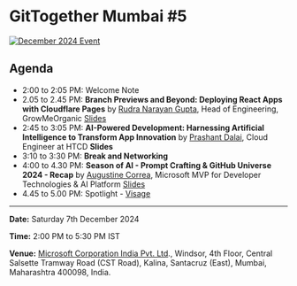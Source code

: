 # GitTogether Mumbai #5

[![December 2024 Event](/assets/2024-12-07.jpg)](https://www.meetup.com/gittogether-mumbai/events/304771656/)

## Agenda

- 2:00 to 2:05 PM: Welcome Note
- 2.05 to 2.45 PM: **Branch Previews and Beyond: Deploying React Apps with Cloudflare Pages** by [Rudra Narayan Gupta](https://github.com/Rudra370), Head of Engineering, GrowMeOrganic [Slides](../assets/Branch%20Preview%20And%20Beyod.pdf)
- 2:45 to 3:05 PM: **AI-Powered Development: Harnessing Artificial Intelligence to Transform App Innovation** by [Prashant Dalai](https://github.com/prdalai), Cloud Engineer at HTCD **Slides**
- 3:10 to 3:30 PM: **Break and Networking**
- 4:00 to 4.30 PM: **Season of AI - Prompt Crafting & GitHub Universe 2024 - Recap** by [Augustine Correa](https://github.com/indcoder), Microsoft MVP for Developer Technologies & AI Platform [Slides](../assets/prompt.crafting.techniques.github.copilot.dec24mtp.pdf)
- 4.45 to 5.00 PM: Spotlight - [Visage](https://github.com/HackerspaceMumbai/Visage)

-----------

**Date:** Saturday 7th December 2024

**Time:** 2:00 PM to 5:30 PM IST

**Venue:** [Microsoft Corporation India Pvt. Ltd](https://maps.app.goo.gl/1FhuCQERoZNFa981A)., Windsor, 4th Floor, Central Salsette Tramway Road (CST Road), Kalina, Santacruz (East), Mumbai, Maharashtra 400098, India.
